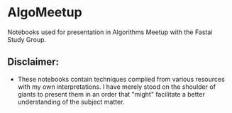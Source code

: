 # AlgoMeetup
Notebooks used for presentation in Algorithms Meetup with the Fastai Study Group.

## Disclaimer: 

- These notebooks contain techniques complied from various resources with my own interpretations. I have merely stood on the shoulder of giants to present them in an order that "might" facilitate a better understanding of the subject matter. 
